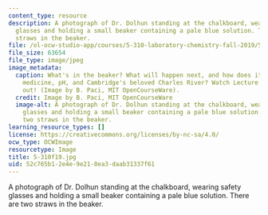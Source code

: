 ```yaml
---
content_type: resource
description: A photograph of Dr. Dolhun standing at the chalkboard, wearing safety
  glasses and holding a small beaker containing a pale blue solution. There are two
  straws in the beaker.
file: /ol-ocw-studio-app/courses/5-310-laboratory-chemistry-fall-2019/52c765b12e4e9e210ea3daab31337f61_5-310f19.jpg
file_size: 63654
file_type: image/jpeg
image_metadata:
  caption: What's in the beaker? What will happen next, and how does it relate to
    medicine, pH, and Cambridge's beloved Charles River? Watch Lecture 6 and find
    out! (Image by B. Paci, MIT OpenCourseWare).
  credit: Image by B. Paci, MIT OpenCourseWare
  image-alt: A photograph of Dr. Dolhun standing at the chalkboard, wearing safety
    glasses and holding a small beaker containing a pale blue solution. There are
    two straws in the beaker.
learning_resource_types: []
license: https://creativecommons.org/licenses/by-nc-sa/4.0/
ocw_type: OCWImage
resourcetype: Image
title: 5-310f19.jpg
uid: 52c765b1-2e4e-9e21-0ea3-daab31337f61
---
```

A photograph of Dr. Dolhun standing at the chalkboard, wearing safety glasses and holding a small beaker containing a pale blue solution. There are two straws in the beaker.